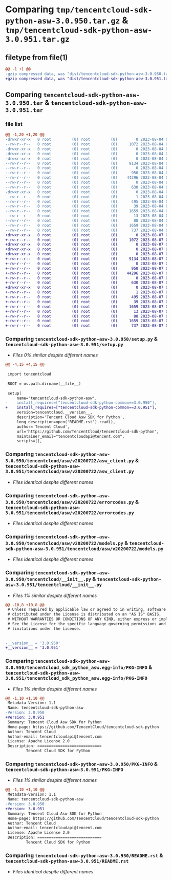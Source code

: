# Comparing `tmp/tencentcloud-sdk-python-asw-3.0.950.tar.gz` & `tmp/tencentcloud-sdk-python-asw-3.0.951.tar.gz`

## filetype from file(1)

```diff
@@ -1 +1 @@
-gzip compressed data, was "dist/tencentcloud-sdk-python-asw-3.0.950.tar", last modified: Fri Aug  4 00:19:25 2023, max compression
+gzip compressed data, was "dist/tencentcloud-sdk-python-asw-3.0.951.tar", last modified: Mon Aug  7 00:19:06 2023, max compression
```

## Comparing `tencentcloud-sdk-python-asw-3.0.950.tar` & `tencentcloud-sdk-python-asw-3.0.951.tar`

### file list

```diff
@@ -1,20 +1,20 @@
-drwxr-xr-x   0 root         (0) root         (0)        0 2023-08-04 00:19:25.000000 tencentcloud-sdk-python-asw-3.0.950/
--rw-r--r--   0 root         (0) root         (0)     1072 2023-08-04 00:19:24.000000 tencentcloud-sdk-python-asw-3.0.950/setup.py
-drwxr-xr-x   0 root         (0) root         (0)        0 2023-08-04 00:19:25.000000 tencentcloud-sdk-python-asw-3.0.950/tencentcloud/
-drwxr-xr-x   0 root         (0) root         (0)        0 2023-08-04 00:19:25.000000 tencentcloud-sdk-python-asw-3.0.950/tencentcloud/asw/
-drwxr-xr-x   0 root         (0) root         (0)        0 2023-08-04 00:19:25.000000 tencentcloud-sdk-python-asw-3.0.950/tencentcloud/asw/v20200722/
--rw-r--r--   0 root         (0) root         (0)     9134 2023-08-04 00:19:24.000000 tencentcloud-sdk-python-asw-3.0.950/tencentcloud/asw/v20200722/asw_client.py
--rw-r--r--   0 root         (0) root         (0)        0 2023-08-04 00:19:24.000000 tencentcloud-sdk-python-asw-3.0.950/tencentcloud/asw/v20200722/__init__.py
--rw-r--r--   0 root         (0) root         (0)      950 2023-08-04 00:19:24.000000 tencentcloud-sdk-python-asw-3.0.950/tencentcloud/asw/v20200722/errorcodes.py
--rw-r--r--   0 root         (0) root         (0)    44296 2023-08-04 00:19:24.000000 tencentcloud-sdk-python-asw-3.0.950/tencentcloud/asw/v20200722/models.py
--rw-r--r--   0 root         (0) root         (0)        0 2023-08-04 00:19:24.000000 tencentcloud-sdk-python-asw-3.0.950/tencentcloud/asw/__init__.py
--rw-r--r--   0 root         (0) root         (0)      630 2023-08-04 00:19:24.000000 tencentcloud-sdk-python-asw-3.0.950/tencentcloud/__init__.py
-drwxr-xr-x   0 root         (0) root         (0)        0 2023-08-04 00:19:25.000000 tencentcloud-sdk-python-asw-3.0.950/tencentcloud_sdk_python_asw.egg-info/
--rw-r--r--   0 root         (0) root         (0)        1 2023-08-04 00:19:25.000000 tencentcloud-sdk-python-asw-3.0.950/tencentcloud_sdk_python_asw.egg-info/dependency_links.txt
--rw-r--r--   0 root         (0) root         (0)      495 2023-08-04 00:19:25.000000 tencentcloud-sdk-python-asw-3.0.950/tencentcloud_sdk_python_asw.egg-info/SOURCES.txt
--rw-r--r--   0 root         (0) root         (0)       39 2023-08-04 00:19:25.000000 tencentcloud-sdk-python-asw-3.0.950/tencentcloud_sdk_python_asw.egg-info/requires.txt
--rw-r--r--   0 root         (0) root         (0)     1659 2023-08-04 00:19:25.000000 tencentcloud-sdk-python-asw-3.0.950/tencentcloud_sdk_python_asw.egg-info/PKG-INFO
--rw-r--r--   0 root         (0) root         (0)       13 2023-08-04 00:19:25.000000 tencentcloud-sdk-python-asw-3.0.950/tencentcloud_sdk_python_asw.egg-info/top_level.txt
--rw-r--r--   0 root         (0) root         (0)       88 2023-08-04 00:19:25.000000 tencentcloud-sdk-python-asw-3.0.950/setup.cfg
--rw-r--r--   0 root         (0) root         (0)     1659 2023-08-04 00:19:25.000000 tencentcloud-sdk-python-asw-3.0.950/PKG-INFO
--rw-r--r--   0 root         (0) root         (0)      737 2023-08-04 00:19:24.000000 tencentcloud-sdk-python-asw-3.0.950/README.rst
+drwxr-xr-x   0 root         (0) root         (0)        0 2023-08-07 00:19:06.000000 tencentcloud-sdk-python-asw-3.0.951/
+-rw-r--r--   0 root         (0) root         (0)     1072 2023-08-07 00:19:06.000000 tencentcloud-sdk-python-asw-3.0.951/setup.py
+drwxr-xr-x   0 root         (0) root         (0)        0 2023-08-07 00:19:06.000000 tencentcloud-sdk-python-asw-3.0.951/tencentcloud/
+drwxr-xr-x   0 root         (0) root         (0)        0 2023-08-07 00:19:06.000000 tencentcloud-sdk-python-asw-3.0.951/tencentcloud/asw/
+drwxr-xr-x   0 root         (0) root         (0)        0 2023-08-07 00:19:06.000000 tencentcloud-sdk-python-asw-3.0.951/tencentcloud/asw/v20200722/
+-rw-r--r--   0 root         (0) root         (0)     9134 2023-08-07 00:19:06.000000 tencentcloud-sdk-python-asw-3.0.951/tencentcloud/asw/v20200722/asw_client.py
+-rw-r--r--   0 root         (0) root         (0)        0 2023-08-07 00:19:06.000000 tencentcloud-sdk-python-asw-3.0.951/tencentcloud/asw/v20200722/__init__.py
+-rw-r--r--   0 root         (0) root         (0)      950 2023-08-07 00:19:06.000000 tencentcloud-sdk-python-asw-3.0.951/tencentcloud/asw/v20200722/errorcodes.py
+-rw-r--r--   0 root         (0) root         (0)    44296 2023-08-07 00:19:06.000000 tencentcloud-sdk-python-asw-3.0.951/tencentcloud/asw/v20200722/models.py
+-rw-r--r--   0 root         (0) root         (0)        0 2023-08-07 00:19:06.000000 tencentcloud-sdk-python-asw-3.0.951/tencentcloud/asw/__init__.py
+-rw-r--r--   0 root         (0) root         (0)      630 2023-08-07 00:19:06.000000 tencentcloud-sdk-python-asw-3.0.951/tencentcloud/__init__.py
+drwxr-xr-x   0 root         (0) root         (0)        0 2023-08-07 00:19:06.000000 tencentcloud-sdk-python-asw-3.0.951/tencentcloud_sdk_python_asw.egg-info/
+-rw-r--r--   0 root         (0) root         (0)        1 2023-08-07 00:19:06.000000 tencentcloud-sdk-python-asw-3.0.951/tencentcloud_sdk_python_asw.egg-info/dependency_links.txt
+-rw-r--r--   0 root         (0) root         (0)      495 2023-08-07 00:19:06.000000 tencentcloud-sdk-python-asw-3.0.951/tencentcloud_sdk_python_asw.egg-info/SOURCES.txt
+-rw-r--r--   0 root         (0) root         (0)       39 2023-08-07 00:19:06.000000 tencentcloud-sdk-python-asw-3.0.951/tencentcloud_sdk_python_asw.egg-info/requires.txt
+-rw-r--r--   0 root         (0) root         (0)     1659 2023-08-07 00:19:06.000000 tencentcloud-sdk-python-asw-3.0.951/tencentcloud_sdk_python_asw.egg-info/PKG-INFO
+-rw-r--r--   0 root         (0) root         (0)       13 2023-08-07 00:19:06.000000 tencentcloud-sdk-python-asw-3.0.951/tencentcloud_sdk_python_asw.egg-info/top_level.txt
+-rw-r--r--   0 root         (0) root         (0)       88 2023-08-07 00:19:06.000000 tencentcloud-sdk-python-asw-3.0.951/setup.cfg
+-rw-r--r--   0 root         (0) root         (0)     1659 2023-08-07 00:19:06.000000 tencentcloud-sdk-python-asw-3.0.951/PKG-INFO
+-rw-r--r--   0 root         (0) root         (0)      737 2023-08-07 00:19:06.000000 tencentcloud-sdk-python-asw-3.0.951/README.rst
```

### Comparing `tencentcloud-sdk-python-asw-3.0.950/setup.py` & `tencentcloud-sdk-python-asw-3.0.951/setup.py`

 * *Files 0% similar despite different names*

```diff
@@ -4,15 +4,15 @@
 
 import tencentcloud
 
 ROOT = os.path.dirname(__file__)
 
 setup(
     name='tencentcloud-sdk-python-asw',
-    install_requires=["tencentcloud-sdk-python-common==3.0.950"],
+    install_requires=["tencentcloud-sdk-python-common==3.0.951"],
     version=tencentcloud.__version__,
     description='Tencent Cloud Asw SDK for Python',
     long_description=open('README.rst').read(),
     author='Tencent Cloud',
     url='https://github.com/TencentCloud/tencentcloud-sdk-python',
     maintainer_email="tencentcloudapi@tencent.com",
     scripts=[],
```

### Comparing `tencentcloud-sdk-python-asw-3.0.950/tencentcloud/asw/v20200722/asw_client.py` & `tencentcloud-sdk-python-asw-3.0.951/tencentcloud/asw/v20200722/asw_client.py`

 * *Files identical despite different names*

### Comparing `tencentcloud-sdk-python-asw-3.0.950/tencentcloud/asw/v20200722/errorcodes.py` & `tencentcloud-sdk-python-asw-3.0.951/tencentcloud/asw/v20200722/errorcodes.py`

 * *Files identical despite different names*

### Comparing `tencentcloud-sdk-python-asw-3.0.950/tencentcloud/asw/v20200722/models.py` & `tencentcloud-sdk-python-asw-3.0.951/tencentcloud/asw/v20200722/models.py`

 * *Files identical despite different names*

### Comparing `tencentcloud-sdk-python-asw-3.0.950/tencentcloud/__init__.py` & `tencentcloud-sdk-python-asw-3.0.951/tencentcloud/__init__.py`

 * *Files 1% similar despite different names*

```diff
@@ -10,8 +10,8 @@
 # Unless required by applicable law or agreed to in writing, software
 # distributed under the License is distributed on an "AS IS" BASIS,
 # WITHOUT WARRANTIES OR CONDITIONS OF ANY KIND, either express or implied.
 # See the License for the specific language governing permissions and
 # limitations under the License.
 
 
-__version__ = '3.0.950'
+__version__ = '3.0.951'
```

### Comparing `tencentcloud-sdk-python-asw-3.0.950/tencentcloud_sdk_python_asw.egg-info/PKG-INFO` & `tencentcloud-sdk-python-asw-3.0.951/tencentcloud_sdk_python_asw.egg-info/PKG-INFO`

 * *Files 1% similar despite different names*

```diff
@@ -1,10 +1,10 @@
 Metadata-Version: 1.1
 Name: tencentcloud-sdk-python-asw
-Version: 3.0.950
+Version: 3.0.951
 Summary: Tencent Cloud Asw SDK for Python
 Home-page: https://github.com/TencentCloud/tencentcloud-sdk-python
 Author: Tencent Cloud
 Author-email: tencentcloudapi@tencent.com
 License: Apache License 2.0
 Description: ============================
         Tencent Cloud SDK for Python
```

### Comparing `tencentcloud-sdk-python-asw-3.0.950/PKG-INFO` & `tencentcloud-sdk-python-asw-3.0.951/PKG-INFO`

 * *Files 1% similar despite different names*

```diff
@@ -1,10 +1,10 @@
 Metadata-Version: 1.1
 Name: tencentcloud-sdk-python-asw
-Version: 3.0.950
+Version: 3.0.951
 Summary: Tencent Cloud Asw SDK for Python
 Home-page: https://github.com/TencentCloud/tencentcloud-sdk-python
 Author: Tencent Cloud
 Author-email: tencentcloudapi@tencent.com
 License: Apache License 2.0
 Description: ============================
         Tencent Cloud SDK for Python
```

### Comparing `tencentcloud-sdk-python-asw-3.0.950/README.rst` & `tencentcloud-sdk-python-asw-3.0.951/README.rst`

 * *Files identical despite different names*

